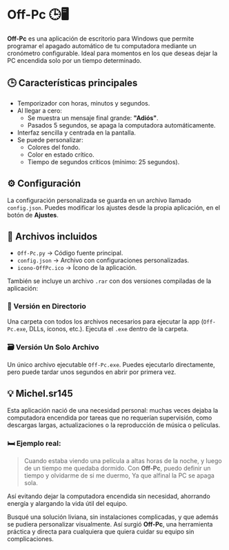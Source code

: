 # Off-Pc 🕒🖥️

**Off-Pc** es una aplicación de escritorio para Windows que permite programar el apagado automático de tu computadora mediante un cronómetro configurable. Ideal para momentos en los que deseas dejar la PC encendida solo por un tiempo determinado.

## 🕒 Características principales

- Temporizador con horas, minutos y segundos.
- Al llegar a cero:
  - Se muestra un mensaje final grande: **"Adiós"**.
  - Pasados 5 segundos, se apaga la computadora automáticamente.
- Interfaz sencilla y centrada en la pantalla.
- Se puede personalizar:
  - Colores del fondo.
  - Color en estado crítico.
  - Tiempo de segundos críticos (mínimo: 25 segundos).

## ⚙️ Configuración

La configuración personalizada se guarda en un archivo llamado `config.json`. Puedes modificar los ajustes desde la propia aplicación, en el botón de **Ajustes**.

## 📁 Archivos incluidos

- `Off-Pc.py` → Código fuente principal.
- `config.json` → Archivo con configuraciones personalizadas.
- `icono-OffPc.ico` → Ícono de la aplicación.

También se incluye un archivo `.rar` con dos versiones compiladas de la aplicación:

### 🔧 Versión en Directorio

Una carpeta con todos los archivos necesarios para ejecutar la app (`Off-Pc.exe`, DLLs, íconos, etc.). Ejecuta el `.exe` dentro de la carpeta.

### 🗃️ Versión Un Solo Archivo

Un único archivo ejecutable `Off-Pc.exe`. Puedes ejecutarlo directamente, pero puede tardar unos segundos en abrir por primera vez.

## 💡 Michel.sr145

Esta aplicación nació de una necesidad personal: muchas veces dejaba la computadora encendida por tareas que no requerían supervisión, como descargas largas, actualizaciones o la reproducción de música o películas.

### 🛏️ Ejemplo real:

> Cuando estaba viendo una película a altas horas de la noche, y luego de un tiempo me quedaba dormido.
> Con **Off-Pc**, puedo definir un tiempo y olvidarme de si me duermo, Ya que alfinal la PC se apaga sola.

Así evitando dejar la computadora encendida sin necesidad, ahorrando energía y alargando la vida útil del equipo.

Busqué una solución liviana, sin instalaciones complicadas, y que además se pudiera personalizar visualmente. Así surgió **Off-Pc**, una herramienta práctica y directa para cualquiera que quiera cuidar su equipo sin complicaciones.
